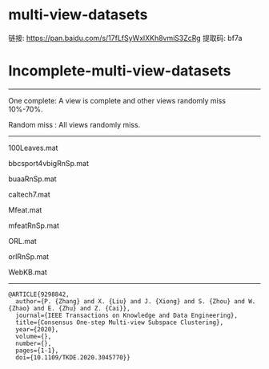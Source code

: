 # multi-view-datasets

链接: https://pan.baidu.com/s/17fLfSyWxlXKh8vmiS3ZcRg 提取码: bf7a 

# Incomplete-multi-view-datasets
---

One complete: A view is complete and other views randomly miss 10%-70%.

Random miss : All views randomly miss.

---
100Leaves.mat

bbcsport4vbigRnSp.mat

buaaRnSp.mat

caltech7.mat

Mfeat.mat

mfeatRnSp.mat

ORL.mat

orlRnSp.mat

WebKB.mat

---
```
@ARTICLE{9298842,
  author={P. {Zhang} and X. {Liu} and J. {Xiong} and S. {Zhou} and W. {Zhao} and E. {Zhu} and Z. {Cai}},
  journal={IEEE Transactions on Knowledge and Data Engineering}, 
  title={Consensus One-step Multi-view Subspace Clustering}, 
  year={2020},
  volume={},
  number={},
  pages={1-1},
  doi={10.1109/TKDE.2020.3045770}}
```
